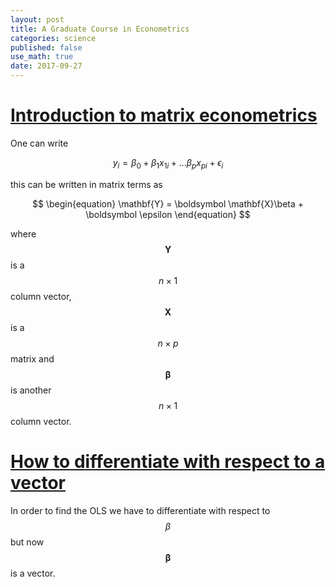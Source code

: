 ```yaml
---
layout: post
title: A Graduate Course in Econometrics
categories: science
published: false
use_math: true
date: 2017-09-27
---
```



# [Introduction to matrix econometrics]()

One can write 

$$
y_i = \beta_0 + \beta_1 x_{1i} + \ldots \beta_p x_{pi} + \epsilon_i
$$

this can be written in matrix terms as 

$$
\begin{equation}
\mathbf{Y} = \boldsymbol \mathbf{X}\beta  + \boldsymbol \epsilon
\end{equation}
$$

where $$\mathbf{Y}$$ is a $$n \times 1$$ column  vector, $$\mathbf{X}$$ is a $$n \times p$$ matrix and $$\boldsymbol \beta$$ is another $$n \times 1$$ column vector.

# [How to differentiate with respect to a vector]()
In order to find the OLS we have to differentiate with respect to $$\beta$$ but now $$\boldsymbol \beta$$ is a vector.
